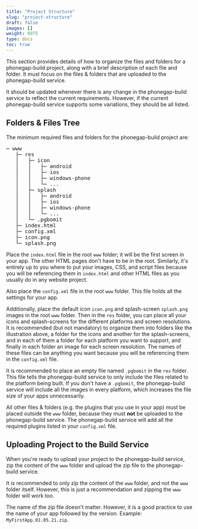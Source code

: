 ```yaml
---
title: "Project Structure"
slug: "project-structure"
draft: false
images: []
weight: 9975
type: docs
toc: true
---
```


This section provides details of how to organize the files and folders for a phonegap-build project, along with a brief description of each file and folder. It must focus on the files & folders that are uploaded to the phonegap-build service.

It should be updated whenever there is any change in the phonegap-build service to reflect the current requirements. However, if the current phonegap-build service supports some variations, they should be all listed.


## Folders & Files Tree
The minimum required files and folders for the phonegap-build project are:

<pre>
&boxh; www
   &boxvr;&boxh; res
   &boxv;   &boxvr;&boxh; icon
   &boxv;   &boxv;   &boxvr;&boxh; android
   &boxv;   &boxv;   &boxvr;&boxh; ios
   &boxv;   &boxv;   &boxvr;&boxh; windows-phone
   &boxv;   &boxv;   &boxur;&boxh; ...
   &boxv;   &boxvr;&boxh; splash
   &boxv;   &boxv;   &boxvr;&boxh; android
   &boxv;   &boxv;   &boxvr;&boxh; ios
   &boxv;   &boxv;   &boxvr;&boxh; windows-phone
   &boxv;   &boxv;   &boxur;&boxh; ...
   &boxv;   &boxur;&boxh; .pgbomit
   &boxvr;&boxh; index.html
   &boxvr;&boxh; config.xml
   &boxvr;&boxh; icon.png
   &boxur;&boxh; splash.png
</pre>

Place the `index.html` file in the root `www` folder; it will be the first screen in your app. The other HTML pages don't have to be in the root. Similarly, it's entirely up to you where to put your images, CSS, and script files because you will be referencing them in `index.html` and other HTML files as you usually do in any website project.

Also place the `config.xml` file in the root `www` folder. This file holds all the settings for your app.

Additionally, place the default icon `icon.png` and splash-screen `splash.png` images in the root `www` folder. Then in the `res` folder, you can place all your icons and splash-screens for the different platforms and screen resolutions. It is recommended (but not mandatory) to organize them into folders like the illustration above, a folder for the icons and another for the splash-screens, and in each of them a folder for each platform you want to support, and finally in each folder an image for each screen resolution. The names of these files can be anything you want because you will be referencing them in the `config.xml` file.

It is recommended to place an empty file named `.pgbomit` in the `res` folder. This file tells the phonegap-build service to only include the files related to the platform being built. If you don't have a `.pgbomit`, the phonegap-build service will include all the images in every platform, which increases the file size of your apps unnecessarily.

All other files & folders (e.g. the plugins that you use in your app) must be placed outside the `www` folder, because they must **not** be uploaded to the phonegap-build service. The phonegap-build service will add all the required plugins listed in your `config.xml` file.

## Uploading Project to the Build Service
When you're ready to upload your project to the phonegap-build service, zip the content of the `www` folder and upload the zip file to the phonegap-build service.

It is recommended to only zip the content of the `www` folder, and not the `www` folder itself. However, this is just a recommendation and zipping the `www` folder will work too.

The name of the zip file doesn't matter. However, it is a good practice to use the name of your app followed by the version. Example: `MyFirstApp.01.05.21.zip`.

